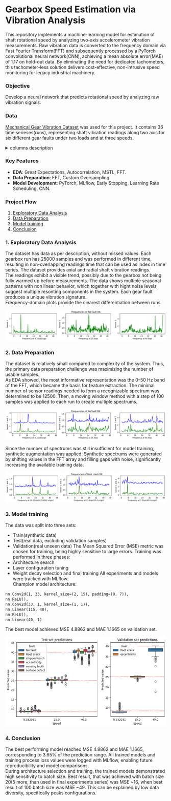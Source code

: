# Gearbox Speed Estimation via Vibration Analysis
This repository implements a machine-learning model for estimation of shaft rotational speed by analyzing two-axis accelerometer vibration measurements. Raw vibration data is converted to the frequency domain via Fast Fourier Transform(FFT) and subsequently processed by a PyTorch convolutional neural network(CNN), achieving a mean absolute error(MAE) of 1.17 on hold-out data. By eliminating the need for dedicated tachometers, this tachometer-less solution delivers cost-effective, non-intrusive speed monitoring for legacy industrial machinery.

### Objective
Develop a neural network that predicts rotational speed by analyzing raw vibration signals.

### Data
[Mechanical Gear Vibration Dataset](https://www.kaggle.com/datasets/hieudaotrung/gear-vibration/data) was used for this project. It contains 36 time serieses(runs), representing shaft vibration readings along two axis for six different gear faults under two loads and at three speeds.
<details>
<summary>columns description</summary>

- sensor1 - displacement along x-axis(mm)
- sensor2 - displacement along y-axis(mm)
- time_x - sampling timestamp
- speedSet - speed(revolutions per second)
- load_value - load(Nm)
- gear_fault_desc - gear fault type
</details>

### Key Features
- **EDA**: Great Expectations, Autocorrelation, MSTL, FFT.
- **Data Preparation**: FFT, Custom Oversampling.
- **Model Development**: PyTorch, MLflow, Early Stopping, Learning Rate Scheduling, CNN.

### Project Flow
1. [Exploratory Data Analysis](https://github.com/ArtemAntonov/Gearbox-Speed-Estimation-via-Vibration-Analysis/#1-exploratory-data-analysis)
2. [Data Preparation](https://github.com/ArtemAntonov/Gearbox-Speed-Estimation-via-Vibration-Analysis/#2-data-preparation)
3. [Model training](https://github.com/ArtemAntonov/Gearbox-Speed-Estimation-via-Vibration-Analysis/#3-model-training)
4. [Conclusion](https://github.com/ArtemAntonov/Gearbox-Speed-Estimation-via-Vibration-Analysis/#4-conclusion)

### 1. Exploratory Data Analysis
The dataset has data as per description, without missed values. Each gearbox run has 25000 samples and was performed in different time, resulting in non-overlapping readings time that can be used as index in time series. The dataset provides axial and radial shaft vibration readings.<br/>
The readings exhibit a visible trend, possibly due to the gearbox not being fully warmed up before measurements. The data shows multiple seasonal patterns with non linear behavior, which together with hight noise levels suggest multiple resonting components in the system. Each gear fault produces a unique vibration signature.<br/>
Frequency-domain plots provide the clearest differentiation between runs.
<p align="center">
<img src="https://github.com/ArtemAntonov/Gearbox-Speed-Estimation-via-Vibration-Analysis/blob/main/img/1.png"/>
</p>

### 2. Data Preparation
The dataset is relatively small compared to complexity of the system. Thus, the primary data preparation challenge was maximizing the number of usable samples.<br/>
As EDA showed, the most informative representation was the 0–50 Hz band of the FFT, which became the basis for feature extraction. The minimal number of sensor readings needed to form a recognizable spectrum was determined to be 12500. Then, a moving window method with a step of 100 samples was applied to each run to create multiple spectrums.
<p align="center">
<img src="https://github.com/ArtemAntonov/Gearbox-Speed-Estimation-via-Vibration-Analysis/blob/main/img/2.png"/>
</p>
Since the number of spectrums was still insufficient for model training, synthetic augmentation was applied. Synthetic spectrums were generated by shifting values in the FFT array and filling gaps with noise, significantly increasing the available training data.
<p align="center">
<img src="https://github.com/ArtemAntonov/Gearbox-Speed-Estimation-via-Vibration-Analysis/blob/main/img/3.png"/>
</p>

### 3. Model training
The data was split into three sets:
- Train(synthetic data)
- Test(real data, excluding validation samples)
- Validation(real unseen data)
The Mean Squared Error (MSE) metric was chosen for training, being highly sensitive to large errors. Training was performed in three phases:
- Architecture search
- Layer configuration tuning
- Weight decay selection and final training
All experiments and models were tracked with MLflow.<br/>
Champion model architecture:

```
nn.Conv2d(1, 33, kernel_size=(2, 15), padding=(0, 7)),                     
nn.ReLU(),
nn.Conv2d(33, 1, kernel_size=(1, 1)), 
nn.Linear(115, 40),   
nn.ReLU(),
nn.Linear(40, 1)
```
The best model achieved MSE 4.8862 and MAE 1.1665 on validation set.
<p align="center">
<img src="https://github.com/ArtemAntonov/Gearbox-Speed-Estimation-via-Vibration-Analysis/blob/main/img/4.png"/>
</p>

### 4. Conclusion
The best performing model reached MSE 4.8862 and MAE 1.1665, corresponding to 3.65% of the prediction range. All trained models and training process loss values were logged with MLflow, enabling future reproducibility and model comparisons.<br/>
During architecture selection and training, the trained models demonstrated high sensitivity to batch size. Best result, that was achieved with batch size 20(5 more, than used in final experiments series) was MSE ~16, when best result of 100 batch size was MSE ~49. This can be explained by low data diversity, specifically peaks configurations.